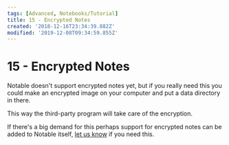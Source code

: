 ```yaml
---
tags: [Advanced, Notebooks/Tutorial]
title: 15 - Encrypted Notes
created: '2018-12-16T23:34:39.882Z'
modified: '2019-12-08T09:34:59.855Z'
---
```


# 15 - Encrypted Notes

Notable doesn't support encrypted notes yet, but if you really need this you could make an encrypted image on your computer and put a data directory in there.

This way the third-party program will take care of the encryption.

If there's a big demand for this perhaps support for encrypted notes can be added to Notable itself, [let us know](https://github.com/notable/notable/issues) if you need this.
